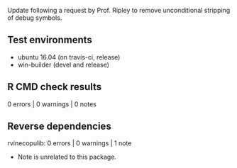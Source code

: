 Update following a request by Prof. Ripley to remove unconditional stripping 
of debug symbols.

## Test environments

* ubuntu 16.04 (on travis-ci, release)
* win-builder (devel and release)

## R CMD check results

0 errors | 0 warnings | 0 notes

## Reverse dependencies

rvinecopulib: 0 errors | 0 warnings | 1 note

* Note is unrelated to this package.
